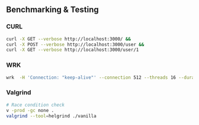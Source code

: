 ## Benchmarking & Testing

### CURL

```sh
curl -X GET --verbose http://localhost:3000/ &&
curl -X POST --verbose http://localhost:3000/user &&
curl -X GET --verbose http://localhost:3000/user/1

```

### WRK

```sh
wrk  -H 'Connection: "keep-alive"' --connection 512 --threads 16 --duration 10s http://localhost:3000
```

### Valgrind

```sh
# Race condition check
v -prod -gc none .
valgrind --tool=helgrind ./vanilla
```
